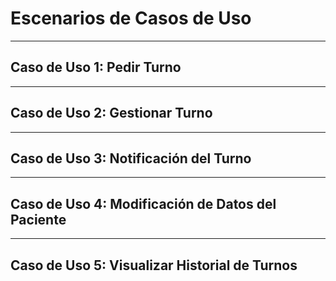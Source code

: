 # Escenarios de Casos de Uso

---

##  Caso de Uso 1: Pedir Turno

[](https://docs.google.com/spreadsheets/d/13uirgTSXC1EFjMOR4OKm9omHTEzzdvExcRvfvvLY2Ks/edit?gid=1870736998#gid=1870736998)

---

## Caso de Uso 2: Gestionar Turno

[](https://docs.google.com/spreadsheets/d/13uirgTSXC1EFjMOR4OKm9omHTEzzdvExcRvfvvLY2Ks/edit?gid=1441220891#gid=1441220891)

---

## Caso de Uso 3: Notificación del Turno

[](https://docs.google.com/spreadsheets/d/13uirgTSXC1EFjMOR4OKm9omHTEzzdvExcRvfvvLY2Ks/edit?gid=1065999819#gid=1065999819)

---

## Caso de Uso 4: Modificación de Datos del Paciente

[](https://docs.google.com/spreadsheets/d/13uirgTSXC1EFjMOR4OKm9omHTEzzdvExcRvfvvLY2Ks/edit?gid=148569898#gid=148569898)

---

## Caso de Uso 5: Visualizar Historial de Turnos

[](https://docs.google.com/spreadsheets/d/13uirgTSXC1EFjMOR4OKm9omHTEzzdvExcRvfvvLY2Ks/edit?gid=3645448#gid=3645448)

